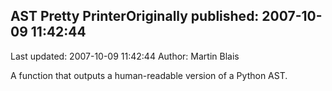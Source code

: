 ## AST Pretty PrinterOriginally published: 2007-10-09 11:42:44 
Last updated: 2007-10-09 11:42:44 
Author: Martin Blais 
 
A function that outputs a human-readable version of a Python AST.